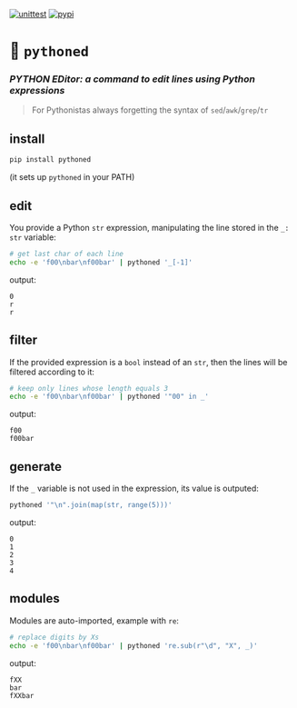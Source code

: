 [![unittest](https://github.com/ebonnal/pythoned/actions/workflows/unittest.yml/badge.svg?branch=main)](https://github.com/ebonnal/pythoned/actions)
[![pypi](https://github.com/ebonnal/pythoned/actions/workflows/pypi.yml/badge.svg?branch=main)](https://github.com/ebonnal/pythoned/actions)

# 🐉 `pythoned`

### *PYTHON EDitor: a command to edit lines using Python expressions*

> For Pythonistas always forgetting the syntax of `sed`/`awk`/`grep`/`tr`

## install
```bash
pip install pythoned
```
(it sets up `pythoned` in your PATH)

## edit
You provide a Python `str` expression, manipulating the line stored in the `_: str` variable:

```bash
# get last char of each line
echo -e 'f00\nbar\nf00bar' | pythoned '_[-1]'
```
output:
```
0
r
r
```

## filter
If the provided expression is a `bool` instead of an `str`, then the lines will be filtered according to it:
```bash
# keep only lines whose length equals 3
echo -e 'f00\nbar\nf00bar' | pythoned '"00" in _'
```
output:
```
f00
f00bar
```

## generate
If the `_` variable is not used in the expression, its value is outputed:
```bash
pythoned '"\n".join(map(str, range(5)))'
```
output:
```
0
1
2
3
4
```

## modules

Modules are auto-imported, example with `re`:
```bash
# replace digits by Xs
echo -e 'f00\nbar\nf00bar' | pythoned 're.sub(r"\d", "X", _)'
```
output:
```
fXX
bar
fXXbar
```

